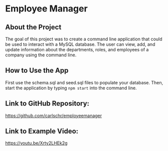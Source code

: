 # Employee Manager

## About the Project
The goal of this project was to create a command line application that could be used to interact with a MySQL database. The user can view, add, and update information about the departments, roles, and employees of a company using the command line.

## How to Use the App
First use the schema.sql and seed.sql files to populate your database. Then, start the application by typing ```npm start``` into the command line.

## Link to GitHub Repository:
https://github.com/carlschr/employeemanager

## Link to Example Video:
https://youtu.be/Xrty2LHEk2g
